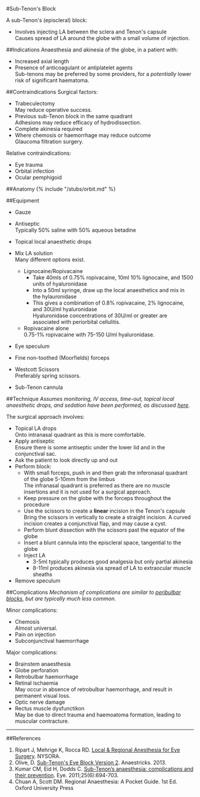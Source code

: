#Sub-Tenon's Block

A sub-Tenon's (episcleral) block:
* Involves injecting LA between the sclera and Tenon's capsule  
Causes spread of LA around the globe with a small volume of injection.

##Indications
Anaesthesia and akinesia of the globe, in a patient with:
* Increased axial length
* Presence of anticoagulant or antiplatelet agents  
Sub-tenons may be preferred by some providers, for a *potentially* lower risk of significant haematoma.

##Contraindications
Surgical factors:
* Trabeculectomy  
May reduce operative success.
* Previous sub-Tenon block in the same quadrant  
Adhesions may reduce efficacy of hydrodissection.
* Complete akinesia required
* Where chemosis or haemorrhage may reduce outcome  
Glaucoma filtration surgery.


Relative contraindications:
* Eye trauma
* Orbital infection
* Ocular pemphigoid


##Anatomy
{% include "/stubs/orbit.md" %}


##Equipment 
* Gauze
* Antiseptic  
Typically 50% saline with 50% aqueous betadine
* Topical local anaesthetic drops
* Mix LA solution  
Many different options exist.
	* Lignocaine/Ropivacaine
		* Take 40mls of 0.75% ropivacaine, 10ml 10% lignocaine, and 1500 units of hyaluronidase
		* Into a 50ml syringe, draw up the local anaesthetics and mix in the hylauronidase
		* This gives a combination of 0.8% ropivacaine, 2% lignocaine, and 30U/ml hyaluronidase  
		Hyaluronidase concentrations of 30U/ml or greater are associated with periorbital cellulitis.
	* Ropivacaine alone  
	0.75-1% ropivacaine with 75-150 U/ml hyaluronidase.


* Eye speculum
* Fine non-toothed (Moorfields) forceps
* Westcott Scissors  
Preferably spring scissors.
* Sub-Tenon cannula


##Technique
*Assumes monitoring, IV access, time-out, topical local anaesthetic drops, and sedation have been performed, as discussed [here](/anaesthesia/opthal/opthal-la.md#id).*

The surgical approach involves:
* Topical LA drops  
Onto intranasal quadrant as this is more comfortable.
* Apply antiseptic  
Ensure there is some antiseptic under the lower lid and in the conjunctival sac.
* Ask the patient to look directly up and out
* Perform block:
	* With small forceps, push in and then grab the inferonasal quadrant of the globe 5-10mm from the limbus  
	The infranasal quadrant is preferred as there are no muscle insertions and it is not used for a surgical approach.
	* Keep pressure on the globe with the forceps throughout the procedure
	* Use the scissors to create a **linear** incision in the Tenon's capsule  
	Bring the scissors in vertically to create a straight incision. A curved incision creates a conjunctival flap, and may cause a cyst.
	* Perform blunt dissection with the scissors past the equator of the globe
	* Insert a blunt cannula into the episcleral space, tangential to the globe
	* Inject LA
		* 3-5ml typically produces good analgesia but only partial akinesia
		* 8-11ml produces akinesia via spread of LA to extraocular muscle sheaths
* Remove speculum

##Complications
*Mechanism of complications are similar to [peribulbar blocks](/procedures/regional/peribulbar.md#comp), but are typically much less common.*


Minor complications:
* Chemosis  
Almost universal.
* Pain on injection
* Subconjunctival haemorrhage

Major complications:
* Brainstem anaesthesia
* Globe perforation
* Retrobulbar haemorrhage
* Retinal ischaemia  
May occur in absence of retrobulbar haemorrhage, and result in permanent visual loss.
* Optic nerve damage
* Rectus muscle dysfunctikon  
May be due to direct trauma and haemoatoma formation, leading to muscular contracture.

---
##References
1. Ripart J, Mehrige K, Rocca RD. [Local & Regional Anesthesia for Eye Surgery](https://www.nysora.com/local-regional-anesthesia-for-eye-surgery). NYSORA.
2. Olive, D. [Sub-Tenon's Eye Block Version 2](https://www.youtube.com/watch?v=JJBlwHknBcA). Anaestricks. 2013.
3. Kumar CM, Eid H, Dodds C. [Sub-Tenon’s anaesthesia: complications and their prevention](https://www.ncbi.nlm.nih.gov/pmc/articles/PMC3178142/pdf/eye201169a.pdf). Eye. 2011;25(6):694-703.
4. Chuan A, Scott DM. Regional Anaesthesia: A Pocket Guide. 1st Ed. Oxford University Press
